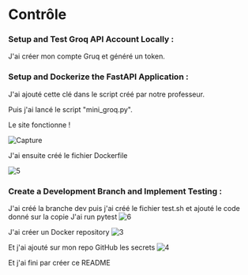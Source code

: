 # Contrôle

### Setup and Test Groq API Account Locally :
J'ai créer mon compte Gruq et généré un token.


### Setup and Dockerize the FastAPI Application :
J'ai ajouté cette clé dans le script créé par notre professeur.

Puis j'ai lancé le script "mini_groq.py".

Le site fonctionne !

![Capture](https://github.com/Dam-Git/controle/assets/169651002/6cce15f9-2c90-464f-8312-c584ed80ba23)


J'ai ensuite créé le fichier Dockerfile

![5](https://github.com/Dam-Git/controle/assets/169651002/a1cdf405-78f9-4d50-82ae-5304c37916af)


### Create a Development Branch and Implement Testing :
J'ai créé la branche dev puis j'ai créé le fichier test.sh et ajouté le code donné sur la copie
J'ai run pytest
![6](https://github.com/Dam-Git/controle/assets/169651002/2cd5ce7f-0564-4b5f-b4be-c78831bff445)


J'ai créer un Docker repository
![3](https://github.com/Dam-Git/controle/assets/169651002/c0374acd-7481-4ce8-adc2-6a35979793ec)


Et j'ai ajouté sur mon repo GitHub les secrets
![4](https://github.com/Dam-Git/controle/assets/169651002/b17163ef-83e5-4da7-8e42-e6c47bfd5a2a)


Et j'ai fini par créer ce README
